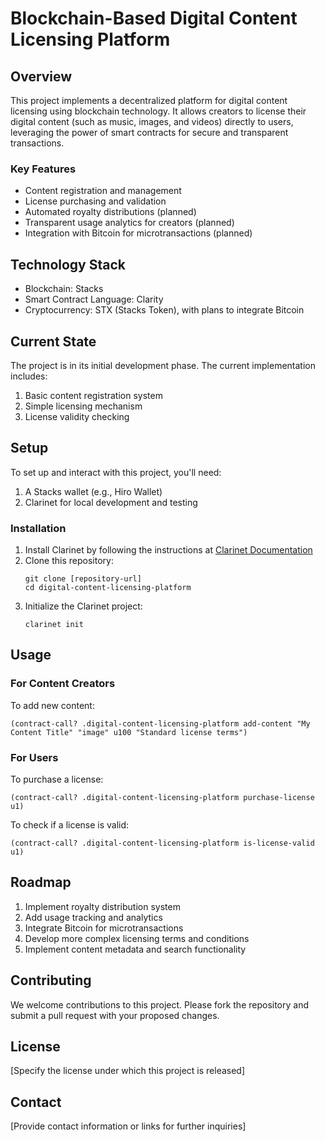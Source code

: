 # Blockchain-Based Digital Content Licensing Platform

## Overview

This project implements a decentralized platform for digital content licensing using blockchain technology. It allows creators to license their digital content (such as music, images, and videos) directly to users, leveraging the power of smart contracts for secure and transparent transactions.

### Key Features

- Content registration and management
- License purchasing and validation
- Automated royalty distributions (planned)
- Transparent usage analytics for creators (planned)
- Integration with Bitcoin for microtransactions (planned)

## Technology Stack

- Blockchain: Stacks
- Smart Contract Language: Clarity
- Cryptocurrency: STX (Stacks Token), with plans to integrate Bitcoin

## Current State

The project is in its initial development phase. The current implementation includes:

1. Basic content registration system
2. Simple licensing mechanism
3. License validity checking

## Setup

To set up and interact with this project, you'll need:

1. A Stacks wallet (e.g., Hiro Wallet)
2. Clarinet for local development and testing

### Installation

1. Install Clarinet by following the instructions at [Clarinet Documentation](https://docs.hiro.so/smart-contracts/clarinet)
2. Clone this repository:
   ```
   git clone [repository-url]
   cd digital-content-licensing-platform
   ```
3. Initialize the Clarinet project:
   ```
   clarinet init
   ```

## Usage

### For Content Creators

To add new content:

```clarity
(contract-call? .digital-content-licensing-platform add-content "My Content Title" "image" u100 "Standard license terms")
```

### For Users

To purchase a license:

```clarity
(contract-call? .digital-content-licensing-platform purchase-license u1)
```

To check if a license is valid:

```clarity
(contract-call? .digital-content-licensing-platform is-license-valid u1)
```

## Roadmap

1. Implement royalty distribution system
2. Add usage tracking and analytics
3. Integrate Bitcoin for microtransactions
4. Develop more complex licensing terms and conditions
5. Implement content metadata and search functionality

## Contributing

We welcome contributions to this project. Please fork the repository and submit a pull request with your proposed changes.

## License

[Specify the license under which this project is released]

## Contact

[Provide contact information or links for further inquiries]